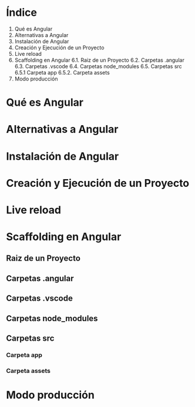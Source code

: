 # Índice
1. Qué es Angular
2. Alternativas a Angular
3. Instalación de Angular
4. Creación y Ejecución de un Proyecto
5. Live reload
6. Scaffolding en Angular
    6.1. Raiz de un Proyecto
    6.2. Carpetas .angular
    6.3. Carpetas .vscode
    6.4. Carpetas node_modules
    6.5. Carpetas src
        6.5.1 Carpeta app
        6.5.2. Carpeta assets
7. Modo producción

# Qué es Angular

# Alternativas a Angular

# Instalación de Angular

# Creación y Ejecución de un Proyecto

# Live reload

# Scaffolding en Angular

## Raiz de un Proyecto

## Carpetas .angular

## Carpetas .vscode

## Carpetas node_modules

## Carpetas src

### Carpeta app

### Carpeta assets

# Modo producción
